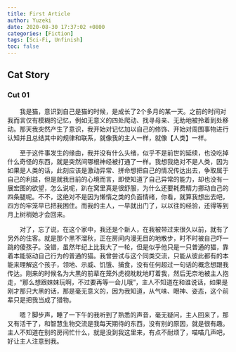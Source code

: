 ```yaml
---
title: First Article
author: Yuzeki
date: 2020-08-30 17:37:02 +0800
categories: [Fiction]
tags: [Sci-Fi, Unfinish]
toc: false
---
```

## Cat Story

### Cut 01

&emsp;&emsp;我是猫，意识到自己是猫的时候，是成长了2个多月的某一天。之前的时间对我而言仅有模糊的记忆，例如无意义的四处爬动、找寻母亲、无助地被拎着到处移动。那天我突然产生了意识，我开始对记忆加以自己的修饰、开始对周围事物进行认知并且总结其中的规律和联系，就像我的主人一样，就像【人类】一样。  

&emsp;&emsp;至于这件事发生的缘由，我并没有什么头绪，似乎不是前世的延续，也没吃掉什么奇怪的东西，就是突然间哪根神经被打通了一样。我想我绝对不是人类，因为如果是人类的话，此刻应该是激动异常、拼命想把自己的情况传达出去，争取属于自己的利益，但是就我目前的心境而言，即使知道了自己异常的能力，却也没有一展宏图的欲望，怎么说呢，趴在窝里真是很舒服，为什么还要耗费精力挪动自己的四条腿呢。不不，这绝对不是因为懒惰之类的负面情绪，你看，就算我想出去吧，四方的牢笼早已把我困住。而我的主人，一早就出门了，以以往的经验，还得等到月上树梢她才会回来。  

&emsp;&emsp;对了，忘了说，在这个家中，我还是个新人，在我被带过来很久以前，就有了另外的住客。就是那个黑不溜秋，正在房间内漫无目的地散步，时不时被自己吓一跳的傻孩子。没错，虽然年纪上比我大了一轮，但是似乎他只是一只普通的猫，靠着本能驱动自己行为的普通的猫。我曾尝试与这个同类交流，只能从彼此都有的本能来理解这个孩子，领地、示威、饥饿、捕食，没有任何超过一句话的概念想跟我传达。刚来的时候名为大黑的前辈在笼外虎视眈眈地盯着我，然后无奈地被主人抱走，“那么想跟妹妹玩啊，不过要再等一会儿哦”，主人不知道在和谁说话，如果是刚才那只大黑的话，那是毫无意义的，因为我知道，从气味、眼神、姿态，这个前辈只是把我当成了猎物。  

&emsp;&emsp;嗯？脚步声，睡了一下午的我听到了熟悉的声音，毫无疑问，主人回来了，那又有活干了，和智慧生物交流是我每天期待的东西，没有别的原因，就是很有趣。主人不知道在别的房间忙什么，就是没到我这里来，有点不耐烦了，喵喵几声吧，好让主人注意到我。
